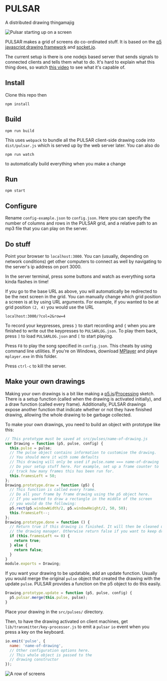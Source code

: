 # PULSAR
A distributed drawing thingamajig

![Pulsar starting up on a screen](http://pulsar.dermah.org/pulsar.jpg)

PULSAR makes a grid of screens do co-ordinated stuff. It is based on the [p5 javascript drawing framework](http://p5js.org/) and [socket.io](http://socket.io). 

The current setup is there is one nodejs based server that sends signals to connected clients and tells them what to do. It's hard to explain what this thing does, so watch [this video](http://youtu.be/Ccd-JkUxiU0) to see what it's capable of. 

## Install

Clone this repo then

    npm install

## Build

    npm run build

This uses `webpack` to bundle all the PULSAR client-side drawing code into `dist/pulsar.js` which is served up by the web server later. You can also do

    npm run watch
    
to automatically build everything when you make a change

## Run

    npm start

## Configure

Rename `config-example.json` to `config.json`. Here you can specify the number of columns and rows in the PULSAR grid, and a relative path to an mp3 file that you can play on the server. 

## Do stuff

Point your browser to `localhost:3000`. You can (usually, depending on network conditions) get other computers to connect as well by navigating to the server's ip address on port 3000. 

In the server terminal, press some buttons and watch as everything sorta kinda flashes in time!

If you go to the base URL as above, you will automatically be redirected to be the next screen in the grid. You can manually change which grid position a screen is at by using URL arguments. For example, if you wanted to be at grid position `(2, 4)` you would use the URL

    localhost:3000/?col=2&row=4

To record your keypresses, press `}` to start recording and `{` when you are finished to write out the keypresses to `PULSARLOG.json`. To play them back, press `]` to load `PULSARLOG.json` and `[` to start playing. 

Press `F8` to play the song specified in `config.json`. This cheats by using command line utilities. If you're on Windows, download [MPlayer](http://sourceforge.net/projects/mplayerwin/) and playe `mplayer.exe` in this folder. 

Press `ctrl-c` to kill the server.

## Make your own drawings

Making your own drawings is a bit like making a [p5.js](http://p5js.org/)/[Processing](https://processing.org/) sketch. There is a setup function (called when the drawing is activated initially), and a draw function (called every frame). Additionally, PULSAR drawings expose another function that indicate whether or not they have finished drawing, allowing the whole drawing to be garbage collected. 

To make your own drawings, you need to build an object with prototype like this:

```JavaScript
// This prototype must be saved at src/pulses/name-of-drawing.js
var Drawing = function (p5, pulse, config) {
  this.pulse = pulse;
  // The pulse object contains information to customise the drawing.
  // You should mere it with some defaults
  // This drawing will only be used if pulse.name === name-of-drawing
  // Do your setup stuff here. For example, set up a frame counter to 
  // track how many frames this has been run for. 
  this.framesLeft = 50;
};
Drawing.prototype.draw = function (p5) {
  // This function is called every frame. 
  // Do all your frame by frame drawing using the p5 object here.
  // If you wanted to draw a rectangle in the middle of the screen
  // you would do the following:
  p5.rect(p5.windowWidth/2, p5.windowHeight/2, 50, 50);
  this.framesLeft--;
};
Drawing.prototype.done = function () {
  // Return true if this drawing is finished. It will then be cleaned up by
  // the drawing manager. Otherwise return false if you want to keep drawing frames
  if (this.framesLeft <= 0) {
    return true;
  } else {
    return false;
  }
}
module.exports = Drawing;
```
If you want your drawing to be updatable, add an update function. Usually you would merge the original `pulse` object that created the drawing with the update `pulse`. PULSAR provides a function on the p5 object to do this easily.

```JavaScript
Drawing.prototype.update = function (p5, pulse, config) {
  p5.pulsar.merge(this.pulse, pulse);
}
```

Place your drawing in the `src/pulses/` directory.

Then, to have the drawing activated on client machines, get `lib/transmitter/key-processor.js` to emit a `pulsar` `io` event when you press a key on the keyboard.

```JavaScript
io.emit('pulse', { 
  name: 'name-of-drawing',
  // Other configuration options here.
  // This whole object is passed to the 
  // drawing constructor
});
```

![A row of screens](http://pulsar.dermah.org/PULSAR2.jpg)